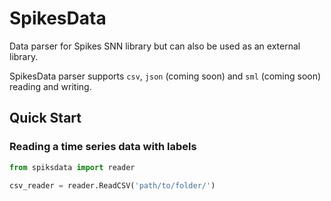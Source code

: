 # SpikesData

Data parser for Spikes SNN library but can also be used as an external library.

SpikesData parser supports `csv`, `json` (coming soon) and `sml` (coming soon) reading and writing.

## Quick Start

### Reading a time series data with labels

```python
from spiksdata import reader

csv_reader = reader.ReadCSV('path/to/folder/')
```
